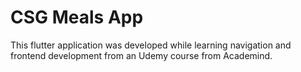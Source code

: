 # CSG Meals App

This flutter application was developed while learning navigation and frontend development from an Udemy course from Academind. 


